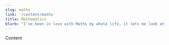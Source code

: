 ```yaml
---
slug: maths
link: '/content/maths'
title: Mathematics
blurb: "I've been in love with Maths my whole life, it lets me look at the world in a more beautiful way."
---
```


Content
